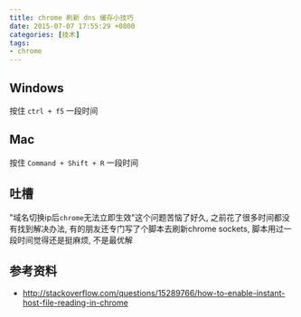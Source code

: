 ```yaml
---
title: chrome 刷新 dns 缓存小技巧
date: 2015-07-07 17:55:29 +0800
categories: [技术]
tags:
- chrome
---
```

## Windows
按住 `ctrl + f5` 一段时间

## Mac
按住 `Command + Shift + R` 一段时间

## 吐槽
"域名切换ip后`chrome`无法立即生效"这个问题苦恼了好久, 之前花了很多时间都没有找到解决办法, 有的朋友还专门写了个脚本去刷新chrome sockets, 脚本用过一段时间觉得还是挺麻烦, 不是最优解

## 参考资料
* http://stackoverflow.com/questions/15289766/how-to-enable-instant-host-file-reading-in-chrome

